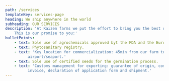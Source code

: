 ```yaml
---
path: /services
templateKey: services-page
heading: We ship anywhere in the world
subheading: OUR SERVICES
description: 'At Kaizen farms we put the effort to bring you the best quality.
    This is our promise to you:'
bulletPoints:
    - text: Sole use of agrochemicals approved byt the FDA and the European guidelines.
    - text: Phytosanitary registry.
    - text: 'Key location for commercialization: 45min from our farm to the
          airport/seaport.'
    - text: Sole use of certified seeds for the germination process.
    - text: 'Customs management for exporting: guarantee of origin, commercial
          invoice, declaration of application form and shipment.'
---
```

